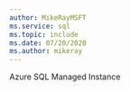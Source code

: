```yaml
---	
author: MikeRayMSFT	
ms.service: sql	
ms.topic: include	
ms.date: 07/20/2020	
ms.author: mikeray	
---
```


Azure SQL Managed Instance